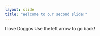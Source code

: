 ```yaml
---
layout: slide
title: "Welcome to our second slide!"
---
```

I love Doggos
Use the left arrow to go back!
